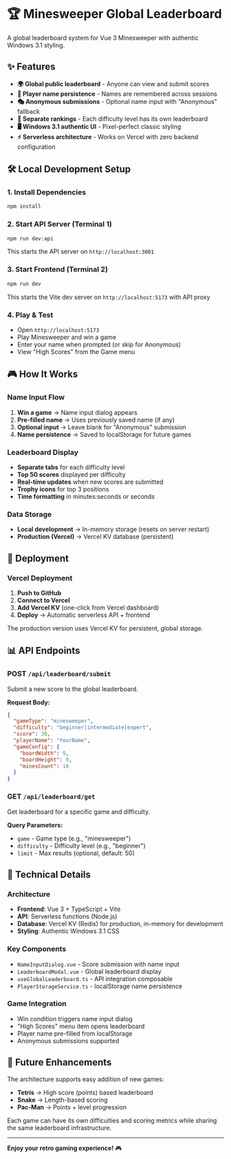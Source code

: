 # 🏆 Minesweeper Global Leaderboard

A global leaderboard system for Vue 3 Minesweeper with authentic Windows 3.1 styling.

## ✨ Features

- **🌍 Global public leaderboard** - Anyone can view and submit scores
- **👤 Player name persistence** - Names are remembered across sessions
- **🎭 Anonymous submissions** - Optional name input with "Anonymous" fallback
- **🏅 Separate rankings** - Each difficulty level has its own leaderboard
- **🖥️ Windows 3.1 authentic UI** - Pixel-perfect classic styling
- **⚡ Serverless architecture** - Works on Vercel with zero backend configuration

## 🛠️ Local Development Setup

### 1. Install Dependencies
```bash
npm install
```

### 2. Start API Server (Terminal 1)
```bash
npm run dev:api
```
This starts the API server on `http://localhost:3001`

### 3. Start Frontend (Terminal 2)  
```bash
npm run dev
```
This starts the Vite dev server on `http://localhost:5173` with API proxy

### 4. Play & Test
- Open `http://localhost:5173`
- Play Minesweeper and win a game
- Enter your name when prompted (or skip for Anonymous)
- View "High Scores" from the Game menu

## 🎮 How It Works

### Name Input Flow
1. **Win a game** → Name input dialog appears
2. **Pre-filled name** → Uses previously saved name (if any)
3. **Optional input** → Leave blank for "Anonymous" submission
4. **Name persistence** → Saved to localStorage for future games

### Leaderboard Display
- **Separate tabs** for each difficulty level
- **Top 50 scores** displayed per difficulty
- **Real-time updates** when new scores are submitted
- **Trophy icons** for top 3 positions
- **Time formatting** in minutes:seconds or seconds

### Data Storage
- **Local development** → In-memory storage (resets on server restart)
- **Production (Vercel)** → Vercel KV database (persistent)

## 🚀 Deployment

### Vercel Deployment
1. **Push to GitHub** 
2. **Connect to Vercel** 
3. **Add Vercel KV** (one-click from Vercel dashboard)
4. **Deploy** → Automatic serverless API + frontend

The production version uses Vercel KV for persistent, global storage.

## 📊 API Endpoints

### POST `/api/leaderboard/submit`
Submit a new score to the global leaderboard.

**Request Body:**
```json
{
  "gameType": "minesweeper",
  "difficulty": "beginner|intermediate|expert", 
  "score": 30,
  "playerName": "YourName",
  "gameConfig": {
    "boardWidth": 9,
    "boardHeight": 9,
    "minesCount": 10
  }
}
```

### GET `/api/leaderboard/get`
Get leaderboard for a specific game and difficulty.

**Query Parameters:**
- `game` - Game type (e.g., "minesweeper")
- `difficulty` - Difficulty level (e.g., "beginner")
- `limit` - Max results (optional, default: 50)

## 🔧 Technical Details

### Architecture
- **Frontend**: Vue 3 + TypeScript + Vite
- **API**: Serverless functions (Node.js)
- **Database**: Vercel KV (Redis) for production, in-memory for development
- **Styling**: Authentic Windows 3.1 CSS

### Key Components
- `NameInputDialog.vue` - Score submission with name input
- `LeaderboardModal.vue` - Global leaderboard display
- `useGlobalLeaderboard.ts` - API integration composable
- `PlayerStorageService.ts` - localStorage name persistence

### Game Integration
- Win condition triggers name input dialog
- "High Scores" menu item opens leaderboard
- Player name pre-filled from localStorage
- Anonymous submissions supported

## 🎯 Future Enhancements

The architecture supports easy addition of new games:
- **Tetris** → High score (points) based leaderboard
- **Snake** → Length-based scoring  
- **Pac-Man** → Points + level progression

Each game can have its own difficulties and scoring metrics while sharing the same leaderboard infrastructure.

---

**Enjoy your retro gaming experience!** 🎮